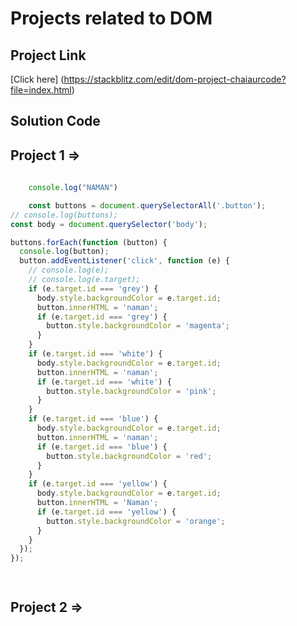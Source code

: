 # Projects related to DOM

## Project Link 
[Click here] (https://stackblitz.com/edit/dom-project-chaiaurcode?file=index.html)

## Solution Code

## Project  1 =>

```javascript
    
    console.log("NAMAN")

    const buttons = document.querySelectorAll('.button');
// console.log(buttons);
const body = document.querySelector('body');

buttons.forEach(function (button) {
  console.log(button);
  button.addEventListener('click', function (e) {
    // console.log(e);
    // console.log(e.target);
    if (e.target.id === 'grey') {
      body.style.backgroundColor = e.target.id;
      button.innerHTML = 'naman';
      if (e.target.id === 'grey') {
        button.style.backgroundColor = 'magenta';
      }
    }
    if (e.target.id === 'white') {
      body.style.backgroundColor = e.target.id;
      button.innerHTML = 'naman';
      if (e.target.id === 'white') {
        button.style.backgroundColor = 'pink';
      }
    }
    if (e.target.id === 'blue') {
      body.style.backgroundColor = e.target.id;
      button.innerHTML = 'naman';
      if (e.target.id === 'blue') {
        button.style.backgroundColor = 'red';
      }
    }
    if (e.target.id === 'yellow') {
      body.style.backgroundColor = e.target.id;
      button.innerHTML = 'Naman';
      if (e.target.id === 'yellow') {
        button.style.backgroundColor = 'orange';
      }
    }
  });
});

    
```


## Project 2 =>

```javaScript

```